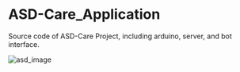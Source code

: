# ASD-Care_Application

Source code of ASD-Care Project, including arduino, server, and bot interface.

![asd_image](https://user-images.githubusercontent.com/62553213/127737633-e68f6182-3ff9-47ee-981c-c778df394c76.jpg)
